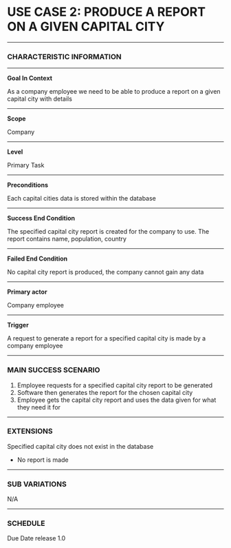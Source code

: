 # USE CASE 2: PRODUCE A REPORT ON A GIVEN CAPITAL CITY

---

### CHARACTERISTIC INFORMATION

---

**Goal In Context**

As a company employee we need to be able to produce a report on a given capital city with details

---

**Scope**

Company

---

**Level**

Primary Task

---
**Preconditions**

Each capital cities data is stored within the database

---

**Success End Condition**

The specified capital city report is created for the company to use. The report contains name, population, country

---

**Failed End Condition**

No capital city report is produced, the company cannot gain any data

---

**Primary actor**

Company employee

---

**Trigger**

A request to generate a report for a specified capital city is made by a company employee

---

### MAIN SUCCESS SCENARIO
1. Employee requests for a specified capital city report to be generated
2. Software then generates the report for the chosen capital city
3. Employee gets the capital city report and uses the data given for what they need it for

---

### EXTENSIONS

Specified capital city does not exist in the database
 - No report is made

---

### SUB VARIATIONS

N/A

---
### SCHEDULE

Due Date release 1.0